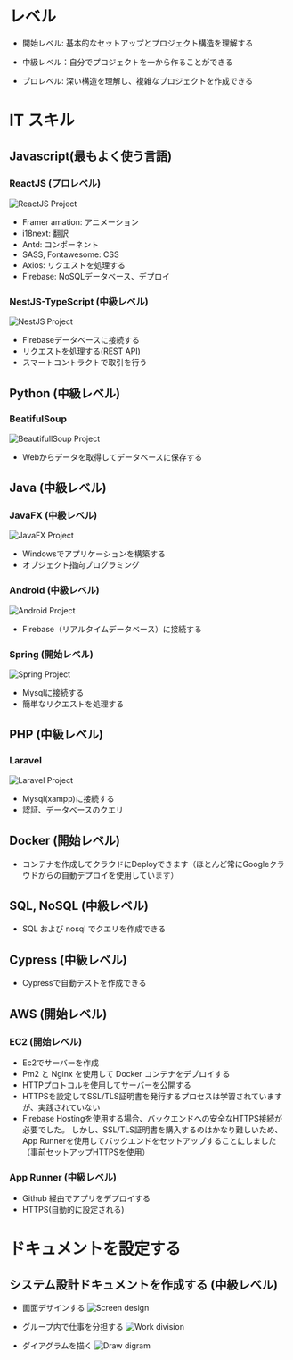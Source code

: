 
# レベル

- 開始レベル: 基本的なセットアップとプロジェクト構造を理解する

- 中級レベル：自分でプロジェクトを一から作ることができる

- プロレベル: 深い構造を理解し、複雑なプロジェクトを作成できる

# IT スキル

## Javascript(最もよく使う言語)

### ReactJS (プロレベル)

  ![ReactJS Project](./Image/reactjs1.png)

- Framer amation: アニメーション
- i18next: 翻訳
- Antd: コンポーネント
- SASS, Fontawesome: CSS
- Axios: リクエストを処理する
- Firebase: NoSQLデータベース、デプロイ

### NestJS-TypeScript (中級レベル)

  ![NestJS Project](./Image/nestjs.png)

- Firebaseデータベースに接続する
- リクエストを処理する(REST API)
- スマートコントラクトで取引を行う

## Python (中級レベル)

### BeatifulSoup

  ![BeautifullSoup Project](./Image/pycrawler.png)

- Webからデータを取得してデータベースに保存する

## Java (中級レベル)

### JavaFX (中級レベル)

  ![JavaFX Project](./Image/javafx.png)

- Windowsでアプリケーションを構築する
- オブジェクト指向プログラミング

### Android (中級レベル)

  ![Android Project](./Image/android.png)

- Firebase（リアルタイムデータベース）に接続する

### Spring (開始レベル)

  ![Spring Project](./Image/spring.png)

- Mysqlに接続する
- 簡単なリクエストを処理する

## PHP (中級レベル)

### Laravel

  ![Laravel Project](./Image/laravel.png)

- Mysql(xampp)に接続する
- 認証、データベースのクエリ

## Docker (開始レベル)

- コンテナを作成してクラウドにDeployできます（ほとんど常にGoogleクラウドからの自動デプロイを使用しています）

## SQL, NoSQL (中級レベル)

- SQL および nosql でクエリを作成できる

## Cypress (中級レベル)

- Cypressで自動テストを作成できる

## AWS (開始レベル)

### EC2 (開始レベル)

- Ec2でサーバーを作成
- Pm2 と Nginx を使用して Docker コンテナをデプロイする
- HTTPプロトコルを使用してサーバーを公開する
- HTTPSを設定してSSL/TLS証明書を発行するプロセスは学習されていますが、実践されていない
- Firebase Hostingを使用する場合、バックエンドへの安全なHTTPS接続が必要でした。 しかし、SSL/TLS証明書を購入するのはかなり難しいため、App Runnerを使用してバックエンドをセットアップすることにしました（事前セットアップHTTPSを使用）

### App Runner (中級レベル)

- Github 経由でアプリをデプロイする
- HTTPS(自動的に設定される)

# ドキュメントを設定する

## システム設計ドキュメントを作成する (中級レベル)

- 画面デザインする
  ![Screen design](./Image/screen_design.png)

- グループ内で仕事を分担する
  ![Work division](./Image/stage.png)

- ダイアグラムを描く
  ![Draw digram](./Image/diagram.png)
